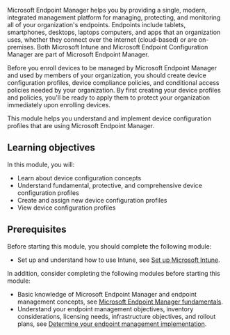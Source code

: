 Microsoft Endpoint Manager helps you by providing a single, modern, integrated management platform for managing, protecting, and monitoring all of your organization's endpoints. Endpoints include tablets, smartphones, desktops, laptops computers, and apps that an organization uses, whether they connect over the internet (cloud-based) or are on-premises. Both Microsoft Intune and Microsoft Endpoint Configuration Manager are part of Microsoft Endpoint Manager.

Before you enroll devices to be managed by Microsoft Endpoint Manager and used by members of your organization, you should create device configuration profiles, device compliance policies, and conditional access policies needed by your organization. By first creating your device profiles and policies, you'll be ready to apply them to protect your organization immediately upon enrolling devices.

This module helps you understand and implement device configuration profiles that are using Microsoft Endpoint Manager.

## Learning objectives

In this module, you will:

- Learn about device configuration concepts
- Understand fundamental, protective, and comprehensive device configuration profiles 
- Create and assign new device configuration profiles
- View device configuration profiles

## Prerequisites

Before starting this module, you should complete the following module:
 - Set up and understand how to use Intune, see [Set up Microsoft Intune](/learn/modules/set-up-microsoft-intune?azure-portal=true).

In addition, consider completing the following modules before starting this module:
  - Basic knowledge of Microsoft Endpoint Manager and endpoint management concepts, see [Microsoft Endpoint Manager fundamentals](/learn/paths/endpoint-manager-fundamentals?azure-portal=true).
  - Understand your endpoint management objectives, inventory considerations, licensing needs, infrastructure objectives, and rollout plans, see [Determine your endpoint management implementation](/learn/modules/determine-endpoint-implementation?azure-portal=true).
